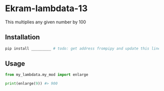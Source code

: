 # Ekram-lambdata-13

This multiplies any given number by 100

## Installation

```sh
pip install _________ # todo: get address frompipy and update this line
```
## Usage

```py
from my_lambdata.my_mod import enlarge

print(enlarge(9)) #> 900
```


